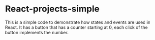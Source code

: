 # React-projects-simple
This is a simple code to demonstrate how states and events are used in React. It has a button that has a counter starting at 0, each click of the button implements the number. 
